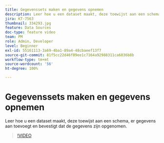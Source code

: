 ```yaml
---
title: Gegevenssets maken en gegevens opnemen
description: Leer hoe u een dataset maakt, deze toewijst aan een schema, er gegevens aan toevoegt en bevestigt dat de gegevens zijn opgenomen.
jira: KT-7563
thumbnail: 334293.jpg
feature: Data Sources
doc-type: feature video
team: PM
role: Admin, Developer
level: Beginner
exl-id: 55161113-3a69-4ba1-89a4-48cbaeef13f7
source-git-commit: 81f5cc22d46f89ee1c7164a92988311ca6036b8b
workflow-type: tm+mt
source-wordcount: '56'
ht-degree: 100%

---
```


# Gegevenssets maken en gegevens opnemen

Leer hoe u een dataset maakt, deze toewijst aan een schema, er gegevens aan toevoegt en bevestigt dat de gegevens zijn opgenomen.

>[!VIDEO](https://video.tv.adobe.com/v/334293?quality=12&learn=on)

